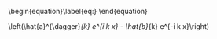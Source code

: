 
\begin{equation}\label{eq:}
\end{equation}


\left(\hat{a}^{\dagger}_{k} e^{i k x} - \hat{b}_{k} e^{-i k x}\right)
